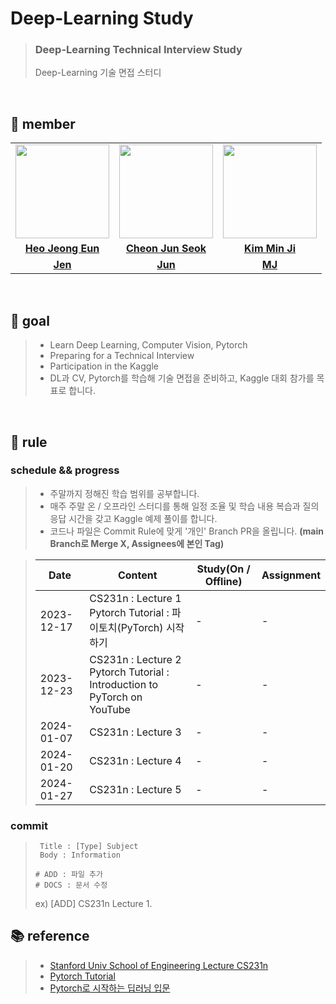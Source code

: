 # Deep-Learning Study

> ### Deep-Learning Technical Interview Study
> Deep-Learning 기술 면접 스터디

<br>

## 👋 member 
<table>
  <tr>
    <td align="center"><a href="https://github.com/Heo-Jeong-Eun"><img src="https://avatars.githubusercontent.com/Heo-Jeong-Eun" width="150px;" alt="">
    <td align="center"><a href="https://github.com/JunSeokCheon"><img src="https://avatars.githubusercontent.com/JunSeokCheon" width="150px;" alt="">
    <td align="center"><a href="https://github.com/enddl3224"><img src="https://avatars.githubusercontent.com/enddl3224" width="150px;" alt="">
    </td>
  </tr>
  <tr>
    <td align="center"><a href="https://github.com/Heo-Jeong-Eun"><b>Heo Jeong Eun</b></td>
    <td align="center"><a href="https://github.com/JunSeokCheon"><b>Cheon Jun Seok</b></td>
    <td align="center"><a href="https://github.com/enddl3224"><b>Kim Min Ji</b></td>
  </tr>
  <tr>
    <td align="center"><a href="https://github.com/Heo-Jeong-Eun/Deep-Learning-Study/tree/Jen"><b>Jen</b></td>
    <td align="center"><a href="https://github.com/Heo-Jeong-Eun/Deep-Learning-Study/tree/Jun"><b>Jun</b></td>
    <td align="center"><a href="https://github.com/Heo-Jeong-Eun/Deep-Learning-Study/tree/MJ"><b>MJ</b></td>
  </tr>
</table>

<br>

## 🚀 goal
> - Learn Deep Learning, Computer Vision, Pytorch
> - Preparing for a Technical Interview
> - Participation in the Kaggle
> - DL과 CV, Pytorch를 학습해 기술 면접을 준비하고, Kaggle 대회 참가를 목표로 합니다. 

<br>

## 🫡 rule

### schedule && progress 
> - 주말까지 정해진 학습 범위를 공부합니다. 
> - 매주 주말 온 / 오프라인 스터디를 통해 일정 조율 및 학습 내용 복습과 질의응답 시간을 갖고 Kaggle 예제 풀이를 합니다.
> - 코드나 파일은 Commit Rule에 맞게 '개인' Branch PR을 올립니다. **(main Branch로 Merge X, Assignees에 본인 Tag)**

> | Date | Content | Study(On / Offline) | Assignment |
> | --- | --- | --- | --- |
> | 2023-12-17 | CS231n : Lecture 1 <br> Pytorch Tutorial : 파이토치(PyTorch) 시작하기 | - | - |
> | 2023-12-23 | CS231n : Lecture 2 <br> Pytorch Tutorial : Introduction to PyTorch on YouTube | - | - |
> | 2024-01-07 | CS231n : Lecture 3 | - | - |
> | 2024-01-20 | CS231n : Lecture 4 | - | - |
> | 2024-01-27 | CS231n : Lecture 5 | - | - |

### commit 
> ```shell
>  Title : [Type] Subject
>  Body : Information
>
> # ADD : 파일 추가
> # DOCS : 문서 수정
>  ```
> ex) [ADD] CS231n Lecture 1.

## 📚 reference
> - <a href = 'https://www.youtube.com/watch?v=vT1JzLTH4G4'>Stanford Univ School of Engineering Lecture CS231n</a>
> - <a href = 'https://tutorials.pytorch.kr/beginner/basics/saveloadrun_tutorial.html'>Pytorch Tutorial</a>
> - <a href = 'https://wikidocs.net/book/2788'>Pytorch로 시작하는 딥러닝 입문</a>
